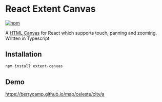 # React Extent Canvas

[![npm](https://badgen.net/npm/v/extent-canvas)](https://www.npmjs.com/package/extent-canvas)

A [HTML Canvas](https://developer.mozilla.org/en-US/docs/Web/API/Canvas_API) for React which supports touch, panning and zooming. Written in Typescript.

## Installation

```sh
npm install extent-canvas
```

## Demo

https://berrycamp.github.io/map/celeste/city/a
